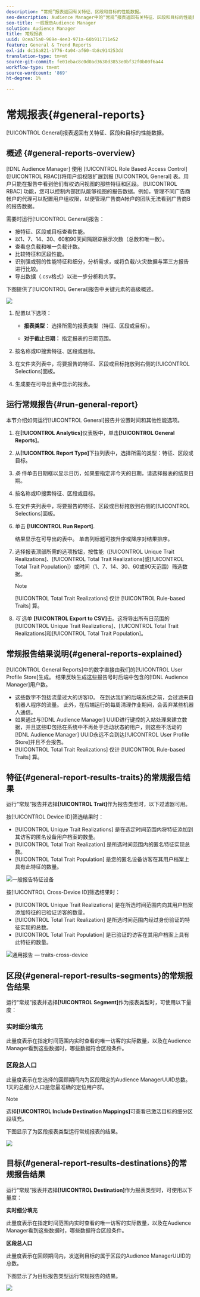 ```yaml
---
description: “常规”报表返回有关特征、区段和目标的性能数据。
seo-description: Audience Manager中的“常规”报表返回有关特征、区段和目标的性能数据。
seo-title: 一般报告Audience Manager
solution: Audience Manager
title: 常规报表
uuid: 0cea75a0-969e-4ee3-971a-60b911711e52
feature: General & Trend Reports
exl-id: dc16a821-b776-4a04-af60-4b8c914253dd
translation-type: tm+mt
source-git-commit: fe01ebac8c0d0ad3630d3853e0bf32f0b00f6a44
workflow-type: tm+mt
source-wordcount: '869'
ht-degree: 1%

---
```


# 常规报表{#general-reports}

[!UICONTROL General]报表返回有关特征、区段和目标的性能数据。

## 概述 {#general-reports-overview}

<!-- 

c_general_reports.xml

 -->

[!DNL Audience Manager] 使用 [!UICONTROL Role Based Access Control] ([!UICONTROL RBAC])将用户组权限扩展到报 [!UICONTROL General] 表。用户只能在报告中看到他们有权访问视图的那些特征和区段。 [!UICONTROL RBAC] 功能，您可以控制内部团队能够视图的报告数据。例如，管理不同广告商帐户的代理可以配置用户组权限，以便管理广告商A帐户的团队无法看到广告商B的报告数据。

需要时运行[!UICONTROL General]报告：

* 按特征、区段或目标查看性能。
* 以1、7、14、30、60和90天间隔跟踪展示次数（总数和唯一数）。
* 查看总负载和唯一负载计数。
* 比较特征和区段性能。
* 识别强或弱的性能特征和细分，分析需求，或将负载/火灾数据与第三方报告进行比较。
* 导出数据（.csv格式）以进一步分析和共享。

下图提供了[!UICONTROL General]报告中关键元素的高级概述。

![](assets/general_reports.png)

1. 配置以下选项：

   * **报表类型：** 选择所需的报表类型（特征、区段或目标）。

   * **对于截止日期：** 指定报表的日期范围。

2. 按名称或ID搜索特征、区段或目标。
3. 在文件夹列表中，将要报告的特征、区段或目标拖放到右侧的[!UICONTROL Selections]面板。
4. 生成要在可导出表中显示的报表。

## 运行常规报告{#run-general-report}

本节介绍如何运行[!UICONTROL General]报告并设置时间和其他性能选项。

<!-- 

t_run_general_report.xml

 -->

1. 在&#x200B;**[!UICONTROL Analytics]**&#x200B;仪表板中，单击&#x200B;**[!UICONTROL General Reports]**。
1. 从&#x200B;**[!UICONTROL Report Type]**&#x200B;下拉列表中，选择所需的类型：特征、区段或目标。
1. *条* 件单击日期框以显示日历，如果要指定非今天的日期，请选择报表的结束日期。
1. 按名称或ID搜索特征、区段或目标。
1. 在文件夹列表中，将要报告的特征、区段或目标拖放到右侧的[!UICONTROL Selections]面板。
1. 单击 **[!UICONTROL Run Report]**.

   结果显示在可导出的表中。 单击列标题可按升序或降序对结果排序。
1. 选择报表顶部所需的选项按钮，按性能（[!UICONTROL Unique Trait Realizations]、[!UICONTROL Total Trait Realizations]或[!UICONTROL Total Trait Population]）或时间（1、7、14、30、60或90天范围）筛选数据。

   >[!NOTE]
   >
   >[!UICONTROL Total Trait Realizations] 仅计 [!UICONTROL Rule-based Traits] 算。

1. *可* 选单 **[!UICONTROL Export to CSV]**&#x200B;击。这将导出所有日范围的[!UICONTROL Unique Trait Realizations]、[!UICONTROL Total Trait Realizations]和[!UICONTROL Total Trait Population]。

## 常规报告结果说明{#general-reports-explained}

[!UICONTROL General Reports]中的数字直接由我们的[!UICONTROL User Profile Store]生成。 结果反映生成这些报告号时后端中包含的[!DNL Audience Manager]用户数。

* 这些数字不包括流量过大的访客ID。 在到达我们的后端系统之前，会过滤来自机器人程序的流量。 此外，在后端运行的每周清理作业期间，会丢弃某些机器人通信。
* 如果通过与[!DNL Audience Manager] UUID进行键控的入站处理来建立数据，并且这些ID包括在系统中不再处于活动状态的用户，则这些不活动的[!DNL Audience Manager] UUID永远不会到达[!UICONTROL User Profile Store]并且不会报告。
* [!UICONTROL Total Trait Realizations] 仅计 [!UICONTROL Rule-based Traits] 算。

## 特征{#general-report-results-traits}的常规报告结果

运行“常规”报告并选择&#x200B;**[!UICONTROL Trait]**&#x200B;作为报告类型时，以下过滤器可用。

按[!UICONTROL Device ID]筛选结果时：

* [!UICONTROL Unique Trait Realizations] 是在选定时间范围内将特征添加到其访客的匿名设备用户档案的数量。
* [!UICONTROL Total Trait Realization] 是所选时间范围内的匿名特征实现总数。
* [!UICONTROL Total Trait Population] 是您的匿名设备访客在其用户档案上具有此特征的数量。

![一般报告特征设备](assets/general-report-traits-deviceid.png)

按[!UICONTROL Cross-Device ID]筛选结果时：

* [!UICONTROL Unique Trait Realizations] 是在所选时间范围内向其用户档案添加特征的已验证访客的数量。
* [!UICONTROL Total Trait Realization] 是所选时间范围内经过身份验证的特征实现的总数。
* [!UICONTROL Total Trait Population] 是已验证的访客在其用户档案上具有此特征的数量。

![通用报告 — traits-cross-device](assets/general-report-traits-cross-device.png)

<!-- 
### Unique Trait Realizations

This metric represents the unique number of [Audience Manager Unique User IDs (UUID)](../reference/ids-in-aam.md) that qualified for the trait in your selected time range. For example, if a user visited your homepage three times on 10/1, you would see one Unique Trait Realization.

### Total Trait Realizations

This metric represents the total amount of trait fires for the trait in your selected time range. For example, if a user visited your homepage, then navigated to your tech news and your sports news sections, they would appear in the General Report as three total trait realizations, and one unique trait realization.

### Total Trait Population

This metric represents the total amount of Audience Manager UUIDs that are currently qualified for the trait. Use this number to understand the total amount of users you could use for segmentation and targeting. Typically, users remain part of a trait for [120 days](../features/traits/create-onboarded-rule-based-traits.md#set-expiration-interval). For example, a user visiting your homepage three times today and never returning afterwards, would remain as a user in this population every day until 120 days from now. At the 120 day mark, they would be removed from the population. Read our [Trait and Segment Qualification Reference](../features/traits/trait-and-segment-qualification-reference.md) for more examples on the difference between Unique Trait Realizations and Total Trait Population.

The illustration below shows the results of running a general report for the Trait report type. -->
<!-- 
![](assets/general_reports_metrics.png) -->


## 区段{#general-report-results-segments}的常规报告结果

运行“常规”报表并选择&#x200B;**[!UICONTROL Segment]**&#x200B;作为报表类型时，可使用以下量度：

### 实时细分填充

此量度表示在指定时间范围内实时查看的唯一访客的实际数量，以及在Audience Manager看到这些数据时，哪些数据符合区段条件。

### 区段总人口

此量度表示在您选择的回顾期间内为区段限定的Audience ManagerUUID总数。 1天的总细分人口是您最准确的定位用户群。

>[!NOTE]
>
>选择&#x200B;**[!UICONTROL Include Destination Mappings]**&#x200B;可查看已激活目标的细分区段填充。

下图显示了为区段报表类型运行常规报表的结果。

![](assets/general_reports_segment_metrics.png)

## 目标{#general-report-results-destinations}的常规报告结果

运行“常规”报表并选择&#x200B;**[!UICONTROL Destination]**&#x200B;作为报表类型时，可使用以下量度：

**实时细分填充**

此量度表示在指定时间范围内实时查看的唯一访客的实际数量，以及在Audience Manager看到这些数据时，哪些数据符合区段条件。

**区段总人口**

此量度表示在回顾期间内，发送到目标的属于区段的Audience ManagerUUID的总数。

下图显示了为目标报告类型运行常规报告的结果。

![](assets/general_reports_destinations.png)
